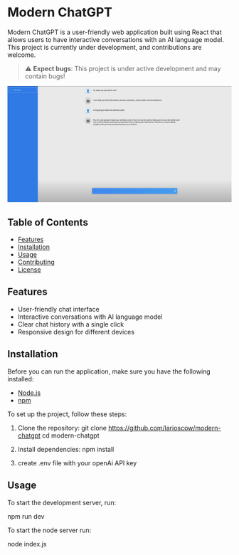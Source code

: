 # Modern ChatGPT

Modern ChatGPT is a user-friendly web application built using React that allows users to have interactive conversations with an AI language model. This project is currently under development, and contributions are welcome.

> :warning: **Expect bugs**: This project is under active development and may contain bugs!

![Modern ChatGPT Screenshot](./screenshot.png)

## Table of Contents

- [Features](#features)
- [Installation](#installation)
- [Usage](#usage)
- [Contributing](#contributing)
- [License](#license)

## Features

- User-friendly chat interface
- Interactive conversations with AI language model
- Clear chat history with a single click
- Responsive design for different devices

## Installation

Before you can run the application, make sure you have the following installed:

- [Node.js](https://nodejs.org/en/download/)
- [npm](https://www.npmjs.com/get-npm)

To set up the project, follow these steps:

1. Clone the repository:
git clone https://github.com/larioscow/modern-chatgpt
cd modern-chatgpt

2. Install dependencies:
npm install


3. create .env file with your openAi API key

## Usage

To start the development server, run:

npm run dev

To start the node server run:

node index.js


